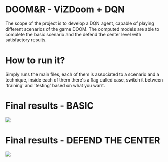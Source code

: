 # DOOM&R - ViZDoom + DQN
The scope of the project is to develop a DQN agent, capable of playing different scenarios of the game DOOM. The computed models are able to complete the basic scenario and the defend the center level with satisfactory results.
# How to run it?
Simply runs the main files, each of them is associated to a scenario and a technique, inside each of them there's a flag called case, switch it between 'training' and 'testing' based on what you want.
# Final results - BASIC
![](./basic.gif)
# Final results - DEFEND THE CENTER
![](./dtc.gif)
